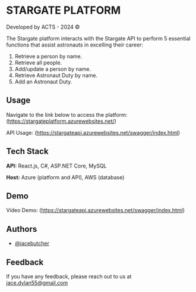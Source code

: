 
# STARGATE PLATFORM
Developed by ACTS - 2024 ©

The Stargate platform interacts with the Stargate API to perform 5 essential functions that assist astronauts in excelling their career:

1. Retrieve a person by name.
2. Retrieve all people.
3. Add/update a person by name.
4. Retrieve Astronaut Duty by name.
5. Add an Astronaut Duty.


## Usage

Navigate to the link below to access the platform:
(https://stargateplatform.azurewebsites.net/)

API Usage:
(https://stargateapi.azurewebsites.net/swagger/index.html)


## Tech Stack

**API:** React.js, C#, ASP.NET Core, MySQL

**Host:** Azure (platform and API), AWS (database)


## Demo
Video Demo:
(https://stargateapi.azurewebsites.net/swagger/index.html)

## Authors

- [@jacebutcher](https://www.github.com/jacebutcher)


## Feedback

If you have any feedback, please reach out to us at jace.dylan55@gmail.com

